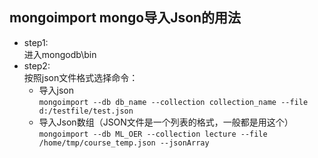## mongoimport mongo导入Json的用法
- step1:
</br>进入mongodb\bin
- step2:
</br>按照json文件格式选择命令：
    - 导入json
</br>`mongoimport --db db_name --collection collection_name --file d:/testfile/test.json`
    - 导入Json数组（JSON文件是一个列表的格式，一般都是用这个）
</br>`mongoimport --db ML_OER --collection lecture --file /home/tmp/course_temp.json --jsonArray`
